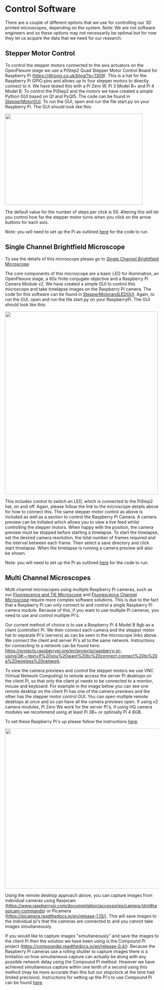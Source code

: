 # Control Software

There are a couple of different options that we use for controlling our 3D printed microscopes, depending on the system. Note: We are not software engineers and so these options may not necessarily be optimal but for now they let us acquire the data that we need for our research.

## Stepper Motor Control

To control the stepper motors connected to the axis actuators on the OpenFlexure stage we use a PiStep2 Quad Stepper Motor Control Board for Raspberry Pi (https://4tronix.co.uk/blog/?p=1309). This is a hat for the Raspberry Pi GPIO pins and allows up to four stepper motors to directly connect to it. We have tested this with a Pi Zero W, Pi 3 Model B+ and Pi 4 Model B. To control the PiStep2 and the motors we have created a simple Python GUI based on Qt and PyQt5. The code can be found in [StepperMotorGUI](https://github.com/NanoBioPhotonics-Strathclyde/M4-MultiModal-Modular-Microscopy/tree/main/Control%20Software/StepperMotorGUI). To run the GUI, open and run the file start.py on your Raspberry Pi. The GUI should look like this:

<img src="https://github.com/NanoBioPhotonics-Strathclyde/M4-MultiModal-Modular-Microscopy/blob/main/Images/StepperMotorGUI.png" height=300 width=450>

The default value for the number of steps per click is 50. Altering this will let you control how far the stepper motor turns when you click on the arrow buttons for each axis.

Note: you will need to set up the Pi as outlined [here](https://github.com/NanoBioPhotonics-Strathclyde/M4-MultiModal-Modular-Microscopy/blob/main/Control%20Software/SingleChannelPiSetup.md) for the code to run.

## Single Channel Brightfield Microscope

To see the details of this microscope please go to [Single Channel Brightfield Microscope](https://github.com/NanoBioPhotonics-Strathclyde/M4-MultiModal-Modular-Microscopy/blob/main/3D%20Printer%20Design%20Files/Build%20Instructions/SingleChannelBrightfield.md).

The core components of this microscope are a basic LED for illumination, an OpenFlexure stage, a 60x finite conjugate objective and a Raspberry Pi Camera Module v2. We have created a simple GUI to control this microscope and take timelapse images on the Raspberry Pi camera. The code for this software can be found in [StepperMotorandLEDGUI](https://github.com/NanoBioPhotonics-Strathclyde/M4-MultiModal-Modular-Microscopy/tree/main/Control%20Software/StepperMotorandLEDGUI). Again, to run the GUI, open and run the file start.py on your RaspberryPi. The GUI should look like this:

<img src="https://github.com/NanoBioPhotonics-Strathclyde/M4-MultiModal-Modular-Microscopy/blob/main/Images/StepperMotorandLEDGUI.png" height=600 width=500>

This includes control to switch an LED, which is connected to the PiStep2 hat, on and off. Again, please follow the link to the microscope details above for how to connect this. The same stepper motor control as above is included as well as a section to control the Raspberry Pi Camera. A camera preview can be initiated which allows you to view a live feed whilst controlling the stepper motors. When happy with the position, the camera preview must be stopped before starting a timelapse. To start the timelapse, set the desired camera resolution, the total number of frames required and the interval between each frame. Then select a save directory and click start timelapse. When the timelapse is running a camera preview will also be shown.

Note: you will need to set up the Pi as outlined [here](https://github.com/NanoBioPhotonics-Strathclyde/M4-MultiModal-Modular-Microscopy/blob/main/Control%20Software/SingleChannelPiSetup.md) for the code to run.

## Multi Channel Microscopes

Multi channel microscopes using multiple Raspberry Pi cameras, such as our [Fluorescence and TIE Microscope](https://github.com/NanoBioPhotonics-Strathclyde/M4-MultiModal-Modular-Microscopy/blob/main/3D%20Printer%20Design%20Files/Build%20Instructions/FluorescenceandTIEMicroscope.md) and [Fluorescence Channel Microscope](https://github.com/NanoBioPhotonics-Strathclyde/M4-MultiModal-Modular-Microscopy/blob/main/3D%20Printer%20Design%20Files/Build%20Instructions/DualFluorescenceMicroscope.md) require more complex software solutions. This is due to the fact that a Raspberry Pi can only connect to and control a single Raspberry Pi camera module. Because of this, if you want to use multiple Pi cameras, you need to use and control multiple Pi's.

Our current method of choice is to use a Raspberry Pi 4 Model B 8gb as a client (controller) Pi. We then connect each camera and the stepper motor hat to separate Pi's (servers) as can be seen in the microscope links above. We connect the client and server Pi's all to the same network. Instructions for connecting to a network can be found here: https://projects.raspberrypi.org/en/projects/raspberry-pi-using/3#:~:text=If%20you%20want%20to%20connect,connect%20to%20a%20wireless%20network.

To view the camera previews and control the stepper motors we use VNC (Virtual Network Computing) to remote access the server Pi desktops on the client Pi, so that only the client pi needs to be connected to a monitor, mouse and keyboard. For example in the image below you can see one remote desktop on the client Pi has one of the camera previews and the other has the stepper motor control GUI. You can open multiple remote desktops at once and so can have all the camera previews open. If using v2 camera modules, Pi Zero Ws work for the server Pi's, if using HQ camera modules we recommend using at least Pi 3B+ or optimally Pi 4 8GB. 

To set these Raspberry Pi's up please follow the instructions [here](https://github.com/NanoBioPhotonics-Strathclyde/M4-MultiModal-Modular-Microscopy/blob/main/Control%20Software/MultiChannelSetup.md).

<img src="https://github.com/NanoBioPhotonics-Strathclyde/M4-MultiModal-Modular-Microscopy/blob/main/Images/VNCExample.png" height=525 width=900>

Using the remote desktop approach above, you can capture images from individual cameras using Raspicam (https://www.raspberrypi.com/documentation/accessories/camera.html#raspicam-commands) or Picamera (https://picamera.readthedocs.io/en/release-1.13/). This will save images to the individual pi's that the cameras are connected to and you cannot take images simultaneously.

If you would like to capture images "simultaneously" and save the images to the client Pi then the solution we have been using is the Compound Pi project (https://compoundpi.readthedocs.io/en/release-0.4/). Because the Raspberry Pi cameras use a rolling shutter to capture images there is a limitation on how simultaneous capture can actually be along with any possible network delay using the Compound Pi method. However we have achieved simultaneous capture within one tenth of a second using this method (may be more accurate than this but our stopclock at the time had limited precision). Instructions for setting up the Pi's to use Compound Pi can be found [here](https://github.com/NanoBioPhotonics-Strathclyde/M4-MultiModal-Modular-Microscopy/blob/main/Control%20Software/MultiChannelSimultaneousSetup.md).
